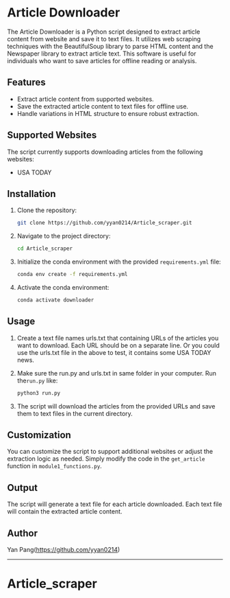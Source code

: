 # Article Downloader

The Article Downloader is a Python script designed to extract article content from website and save it to text files. It utilizes web scraping techniques with the BeautifulSoup library to parse HTML content and the Newspaper library to extract article text. This software is useful for individuals who want to save articles for offline reading or analysis.

## Features

- Extract article content from supported websites.
- Save the extracted article content to text files for offline use.
- Handle variations in HTML structure to ensure robust extraction.

## Supported Websites

The script currently supports downloading articles from the following websites:

- USA TODAY


## Installation

1. Clone the repository:

    ```bash
    git clone https://github.com/yyan0214/Article_scraper.git
    ```

2. Navigate to the project directory:

    ```bash
    cd Article_scraper
    ```

3. Initialize the conda environment with the provided `requirements.yml` file:

    ```bash
    conda env create -f requirements.yml
    ```

4. Activate the conda environment:

    ```bash
    conda activate downloader
    ```

## Usage

1. Create a text file names urls.txt that containing URLs of the articles you want to download. Each URL should be on a separate line. Or you could use the urls.txt file in the above to test, it contains some USA TODAY news.

2. Make sure the run.py and urls.txt in same folder in your computer. Run the`run.py` like:

    ```bash
    python3 run.py
    ```

3. The script will download the articles from the provided URLs and save them to text files in the current directory.

## Customization

You can customize the script to support additional websites or adjust the extraction logic as needed. Simply modify the code in the `get_article` function in `module1_functions.py`.

## Output

The script will generate a text file for each article downloaded. Each text file will contain the extracted article content.

## Author

Yan Pang(https://github.com/yyan0214)

---

# Article_scraper
